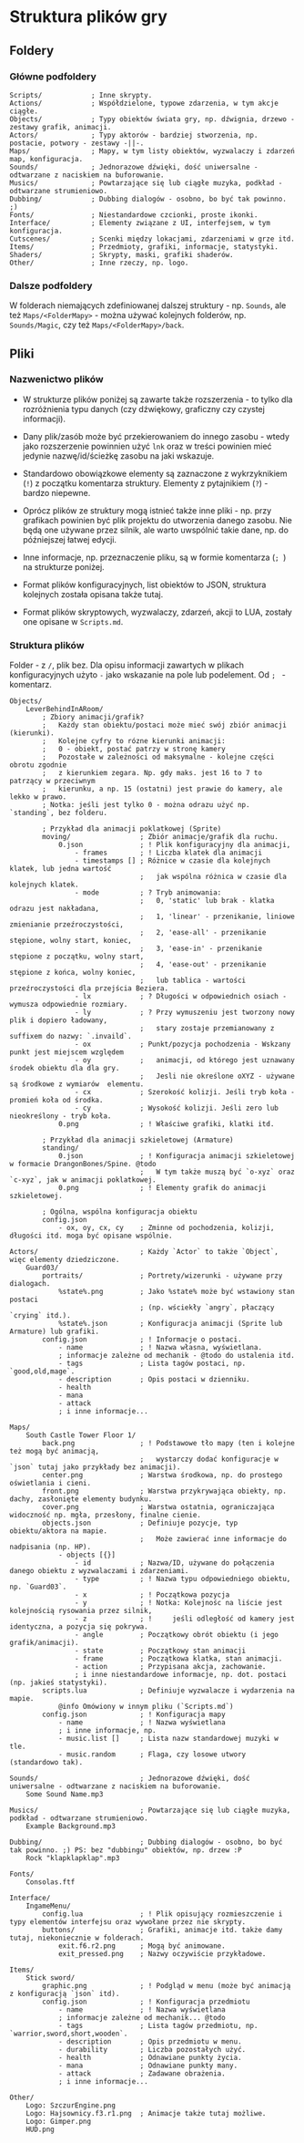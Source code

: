 
Struktura plików gry
====================





Foldery
-------

### Główne podfoldery

```
Scripts/			; Inne skrypty.
Actions/			; Współdzielone, typowe zdarzenia, w tym akcje ciągłe.
Objects/			; Typy obiektów świata gry, np. dźwignia, drzewo - zestawy grafik, animacji.
Actors/				; Typy aktorów - bardziej stworzenia, np. postacie, potwory - zestawy -||-.
Maps/				; Mapy, w tym listy obiektów, wyzwalaczy i zdarzeń map, konfiguracja.
Sounds/				; Jednorazowe dźwięki, dość uniwersalne - odtwarzane z naciskiem na buforowanie.
Musics/				; Powtarzające się lub ciągłe muzyka, podkład - odtwarzane strumieniowo.
Dubbing/			; Dubbing dialogów - osobno, bo być tak powinno. ;)
Fonts/				; Niestandardowe czcionki, proste ikonki.
Interface/			; Elementy związane z UI, interfejsem, w tym konfiguracja.
Cutscenes/			; Scenki między lokacjami, zdarzeniami w grze itd.
Items/				; Przedmioty, grafiki, informacje, statystyki.
Shaders/			; Skrypty, maski, grafiki shaderów.
Other/				; Inne rzeczy, np. logo.
```



### Dalsze podfoldery

W folderach niemających zdefiniowanej dalszej struktury - np. `Sounds`, ale też `Maps/<FolderMapy>` - można używać kolejnych folderów, np. `Sounds/Magic`, czy też `Maps/<FolderMapy>/back`.





Pliki
-----

### Nazwenictwo plików

* W strukturze plików poniżej są zawarte także rozszerzenia - to tylko dla rozróżnienia typu danych (czy dźwiękowy, graficzny czy czystej informacji). 

* Dany plik/zasób może być przekierowaniem do innego zasobu - wtedy jako rozszerzenie powinnien użyć `lnk` oraz w treści powinien mieć jedynie nazwę/id/ścieżkę zasobu na jaki wskazuje.

* Standardowo obowiązkowe elementy są zaznaczone z wykrzyknikiem (`!`) z początku komentarza struktury. Elementy z pytajnikiem (`?`) - bardzo niepewne.

* Oprócz plików ze struktury mogą istnieć także inne pliki - np. przy grafikach powinien być plik projektu do utworzenia danego zasobu. Nie będą one używane przez silnik, ale warto uwspólnić takie dane, np. do późniejszej łatwej edycji.

* Inne informacje, np. przeznaczenie pliku, są w formie komentarza (`; `) na strukturze poniżej.

* Format plików konfiguracyjnych, list obiektów to JSON, struktura kolejnych została opisana także tutaj.

* Format plików skryptowych, wyzwalaczy, zdarzeń, akcji to LUA, zostały one opisane w `Scripts.md`.



### Struktura plików

Folder - z `/`, plik bez. Dla opisu informacji zawartych w plikach konfiguracyjnych użyto `-` jako wskazanie na pole lub podelement. Od `; ` - komentarz.

```
Objects/
	LeverBehindInARoom/
		; Zbiory animacji/grafik?
		; 	Każdy stan obiektu/postaci może mieć swój zbiór animacji (kierunki).
		;	Kolejne cyfry to rózne kierunki animacji: 
		;	0 - obiekt, postać patrzy w stronę kamery
		;	Pozostałe w zależności od maksymalne - kolejne części obrotu zgodnie
		;	z kierunkiem zegara. Np. gdy maks. jest 16 to 7 to patrzący w przeciwnym 
		; 	kierunku, a np. 15 (ostatni) jest prawie do kamery, ale lekko w prawo.
		; Notka: jeśli jest tylko 0 - można odrazu użyć np. `standing`, bez folderu.
		
		; Przykład dla animacji poklatkowej (Sprite)
		moving/					; Zbiór animacje/grafik dla ruchu.
			0.json				; ! Plik konfiguracyjny dla animacji,
				- frames		; ! Liczba klatek dla animacji
				- timestamps []	; Różnice w czasie dla kolejnych klatek, lub jedna wartość
								; 	jak wspólna różnica w czasie dla kolejnych klatek.
				- mode			; ? Tryb animowania: 
								;	0, 'static' lub brak - klatka odrazu jest nakładana, 
								; 	1, 'linear' - przenikanie, liniowe zmienianie przeźroczystości,
								;	2, 'ease-all' - przenikanie stępione, wolny start, koniec,
								;	3, 'ease-in' - przenikanie stępione z początku, wolny start,
								;	4, 'ease-out' - przenikanie stępione z końca, wolny koniec,
								;   lub tablica - wartości przeźroczystości dla przejścia Beziera.
				- lx			; ? Długości w odpowiednich osiach - wymusza odpowiednie rozmiary.
				- ly			; ? Przy wymuszeniu jest tworzony nowy plik i dopiero ładowany,
								; 	stary zostaje przemianowany z suffixem do nazwy: `.invaild`.
				- ox			; Punkt/pozycja pochodzenia - Wskzany punkt jest miejscem względem 
				- oy			;   animacji, od którego jest uznawany środek obiektu dla dla gry.
								;	Jesli nie określone oXYZ - używane są środkowe z wymiarów  elementu.
				- cx			; Szerokość kolizji. Jeśli tryb koła - promień koła od środka.
				- cy			; Wysokość kolizji. Jeśli zero lub nieokreślony - tryb koła.
			0.png				; ! Właściwe grafiki, klatki itd.
		
		; Przykład dla animacji szkieletowej (Armature)
		standing/
			0.json				; ! Konfiguracja animacji szkieletowej w formacie DrangonBones/Spine. @todo
								; 	W tym także muszą być `o-xyz` oraz `c-xyz`, jak w animacji poklatkowej.
			0.png				; ! Elementy grafik do animacji szkieletowej.
		
		; Ogólna, wspólna konfiguracja obiektu
		config.json
			- ox, oy, cx, cy	; Zminne od pochodzenia, kolizji, długości itd. moga być opisane wspólnie.

Actors/							; Każdy `Actor` to także `Object`, więc elementy dziedziczone.
	Guard03/
		portraits/				; Portrety/wizerunki - używane przy dialogach.
			%state%.png			; Jako %state% może być wstawiony stan postaci 
								; (np. wściekły `angry`, płaczący `crying` itd.).
			%state%.json		; Konfiguracja animacji (Sprite lub Armature) lub grafiki.
		config.json				; ! Informacje o postaci.
			- name				; ! Nazwa własna, wyświetlana.
			; informacje zależne od mechanik - @todo do ustalenia itd.
			- tags				; Lista tagów postaci, np. `good,old,mage`.
			- description		; Opis postaci w dzienniku.
			- health
			- mana
			- attack
			; i inne informacje...

Maps/
	South Castle Tower Floor 1/
		back.png				; ! Podstawowe tło mapy (ten i kolejne też mogą być animacją,
								;	wystarczy dodać konfiguracje w `json` tutaj jako przykłady bez animacji).
		center.png				; Warstwa środkowa, np. do prostego oświetlania i cieni.
		front.png				; Warstwa przykrywająca obiekty, np. dachy, zasłonięte elementy budynku.
		cover.png				; Warstwa ostatnia, ograniczająca widoczność np. mgła, przesłony, finalne cienie.
		objects.json			; Definiuje pozycje, typ obiektu/aktora na mapie. 
								;	Może zawierać inne informacje do nadpisania (np. HP).
			- objects [{}]
				- id			; Nazwa/ID, używane do połączenia danego obiektu z wyzwalaczami i zdarzeniami.
				- type			; ! Nazwa typu odpowiedniego obiektu, np. `Guard03`.
				- x				; ! Początkowa pozycja
				- y				; !	Notka: Kolejnośc na liście jest kolejnością rysowania przez silnik,
				- z				; !		jeśli odległość od kamery jest identyczna, a pozycja się pokrywa.
				- angle			; Początkowy obrót obiektu (i jego grafik/animacji).
				- state			; Początkowy stan animacji
				- frame			; Początkowa klatka, stan animacji.
				- action		; Przypisana akcja, zachowanie.
				; i inne niestandardowe informacje, np. dot. postaci (np. jakieś statystyki).
		scripts.lua				; Definiuje wyzwalacze i wydarzenia na mapie.
			@info Omówiony w innym pliku (`Scripts.md`)
		config.json				; ! Konfiguracja mapy
			- name				; ! Nazwa wyświetlana
			; i inne informacje, np.
			- music.list []		; Lista nazw standardowej muzyki w tle.
			- music.random		; Flaga, czy losowe utwory (standardowo tak).

Sounds/							; Jednorazowe dźwięki, dość uniwersalne - odtwarzane z naciskiem na buforowanie.
	Some Sound Name.mp3
	
Musics/							; Powtarzające się lub ciągłe muzyka, podkład - odtwarzane strumieniowo.
	Example Background.mp3
	
Dubbing/						; Dubbing dialogów - osobno, bo być tak powinno. ;) PS: bez "dubbingu" obiektów, np. drzew :P
	Rock "klapklapklap".mp3
	
Fonts/
	Consolas.ftf

Interface/
	IngameMenu/
		config.lua				; ! Plik opisujący rozmieszczenie i typy elementów interfejsu oraz wywołane przez nie skrypty.
		buttons/				; Grafiki, animacje itd. także damy tutaj, niekoniecznie w folderach.
			exit.f6.r2.png		; Mogą być animowane.
			exit_pressed.png	; Nazwy oczywiście przykładowe.

Items/
	Stick sword/
		graphic.png				; ! Podgląd w menu (może być animacją z konfiguracją `json` itd).
		config.json				; ! Konfiguracja przedmiotu
			- name				; ! Nazwa wyświetlana
			; informacje zależne od mechanik... @todo
			- tags				; Lista tagów przedmiotu, np. `warrior,sword,short,wooden`.
			- description		; Opis przedmiotu w menu. 
			- durability		; Liczba pozostałych użyć. 
			- health			; Odnawiane punkty życia.
			- mana				; Odnawiane punkty many.
			- attack			; Zadawane obrażenia.
			; i inne informacje...

Other/
	Logo: SzczurEngine.png
	Logo: Hajsownicy.f3.r1.png  ; Animacje także tutaj możliwe. 
	Logo: Gimper.png
	HUD.png
```




